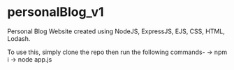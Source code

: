 ﻿# personalBlog_v1
Personal Blog Website created using NodeJS, ExpressJS, EJS, CSS, HTML, Lodash.

To use this, simply clone the repo then run the following commands-
-> npm i
-> node app.js
